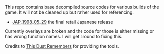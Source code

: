 This repo contains base decompiled source codes for various builds of the game. It will not be cleaned up but rather used for referencing.

- [JAP_1998_05_29](JAP_1998_05_29) the final retail Japanese release

Currently overlays are broken and the code for those is either missing or has wrong function names. I will get around to fixing this.

Credits to [This Dust Remembers](https://www.beneaththewaves.net/Software/This_Dust_Remembers_What_It_Once_Was.html) for providing the tools.
